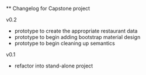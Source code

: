 ** Changelog for Capstone project

v0.2
- prototype to create the appropriate restaurant data
- prototype to begin adding bootstrap material design
- prototype to begin cleaning up semantics

v0.1
- refactor into stand-alone project